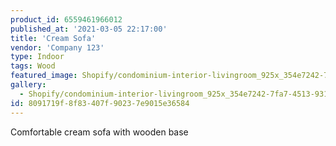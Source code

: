```yaml
---
product_id: 6559461966012
published_at: '2021-03-05 22:17:00'
title: 'Cream Sofa'
vendor: 'Company 123'
type: Indoor
tags: Wood
featured_image: Shopify/condominium-interior-livingroom_925x_354e7242-7fa7-4513-9319-fd2e68c2deb2.jpg
gallery:
  - Shopify/condominium-interior-livingroom_925x_354e7242-7fa7-4513-9319-fd2e68c2deb2.jpg
id: 8091719f-8f83-407f-9023-7e9015e36584
---
```

<p>Comfortable cream sofa with wooden base</p>